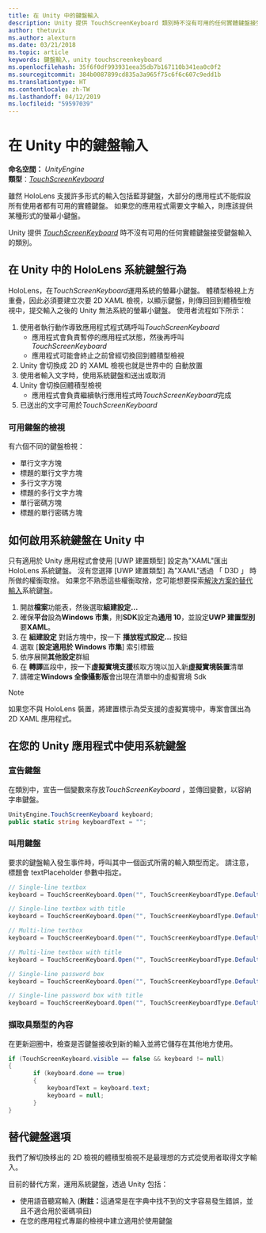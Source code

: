 ```yaml
---
title: 在 Unity 中的鍵盤輸入
description: Unity 提供 TouchScreenKeyboard 類別時不沒有可用的任何實體鍵盤接受鍵盤輸入。
author: thetuvix
ms.author: alexturn
ms.date: 03/21/2018
ms.topic: article
keywords: 鍵盤輸入，unity touchscreenkeyboard
ms.openlocfilehash: 35f6f0df993931eea35db7b167110b341ea0c0f2
ms.sourcegitcommit: 384b0087899cd835a3a965f75c6f6c607c9edd1b
ms.translationtype: HT
ms.contentlocale: zh-TW
ms.lasthandoff: 04/12/2019
ms.locfileid: "59597039"
---
```

# <a name="keyboard-input-in-unity"></a>在 Unity 中的鍵盤輸入

**命名空間：**  *UnityEngine*<br>
 **類型**：*[TouchScreenKeyboard](http://docs.unity3d.com/ScriptReference/TouchScreenKeyboard.html)*

雖然 HoloLens 支援許多形式的輸入包括藍芽鍵盤，大部分的應用程式不能假設所有使用者都有可用的實體鍵盤。 如果您的應用程式需要文字輸入，則應該提供某種形式的螢幕小鍵盤。

Unity 提供 *[TouchScreenKeyboard](http://docs.unity3d.com/ScriptReference/TouchScreenKeyboard.html)* 時不沒有可用的任何實體鍵盤接受鍵盤輸入的類別。

## <a name="hololens-system-keyboard-behavior-in-unity"></a>在 Unity 中的 HoloLens 系統鍵盤行為

HoloLens，在*TouchScreenKeyboard*運用系統的螢幕小鍵盤。 體積型檢視上方重疊，因此必須要建立次要 2D XAML 檢視，以顯示鍵盤，則傳回回到體積型檢視中，提交輸入之後的 Unity 無法系統的螢幕小鍵盤。 使用者流程如下所示：
1. 使用者執行動作導致應用程式程式碼呼叫*TouchScreenKeyboard*
    * 應用程式會負責暫停的應用程式狀態，然後再呼叫*TouchScreenKeyboard*
    * 應用程式可能會終止之前曾經切換回到體積型檢視
2. Unity 會切換成 2D 的 XAML 檢視也就是世界中的 自動放置
3. 使用者輸入文字時，使用系統鍵盤和送出或取消
4. Unity 會切換回體積型檢視
    * 應用程式會負責繼續執行應用程式時*TouchScreenKeyboard*完成
5. 已送出的文字可用於*TouchScreenKeyboard*

### <a name="available-keyboard-views"></a>可用鍵盤的檢視

有六個不同的鍵盤檢視：
* 單行文字方塊
* 標題的單行文字方塊
* 多行文字方塊
* 標題的多行文字方塊
* 單行密碼方塊
* 標題的單行密碼方塊

## <a name="how-to-enable-the-system-keyboard-in-unity"></a>如何啟用系統鍵盤在 Unity 中

只有適用於 Unity 應用程式會使用 [UWP 建置類型] 設定為"XAML"匯出 HoloLens 系統鍵盤。 沒有您選擇 [UWP 建置類型] 為"XAML"透過 「 D3D 」 時所做的權衡取捨。 如果您不熟悉這些權衡取捨，您可能想要探索[解決方案的替代輸入](#alternative-keyboard-options)系統鍵盤。
1. 開啟**檔案**功能表，然後選取**組建設定...**
2. 確保**平台**設為**Windows 市集**，則**SDK**設定為**通用 10**，並設定**UWP 建置型別**要**XAML**。
3. 在 **組建設定** 對話方塊中，按一下 **播放程式設定...** 按鈕
4. 選取 [**設定適用於 Windows 市集**] 索引標籤
5. 依序展開**其他設定**群組
6. 在 **轉譯**區段中，按一下**虛擬實境支援**核取方塊以加入新**虛擬實境裝置**清單
7. 請確定**Windows 全像攝影版**會出現在清單中的虛擬實境 Sdk

>[!NOTE]
>如果您不與 HoloLens 裝置，將建置標示為受支援的虛擬實境中，專案會匯出為 2D XAML 應用程式。

## <a name="using-the-system-keyboard-in-your-unity-app"></a>在您的 Unity 應用程式中使用系統鍵盤

### <a name="declare-the-keyboard"></a>宣告鍵盤

在類別中，宣告一個變數來存放*TouchScreenKeyboard* ，並傳回變數，以容納字串鍵盤。

```cs
UnityEngine.TouchScreenKeyboard keyboard;
public static string keyboardText = "";
```

### <a name="invoke-the-keyboard"></a>叫用鍵盤

要求的鍵盤輸入發生事件時，呼叫其中一個函式所需的輸入類型而定。 請注意，標題會 textPlaceholder 參數中指定。

```cs
// Single-line textbox
keyboard = TouchScreenKeyboard.Open("", TouchScreenKeyboardType.Default, false, false, false, false);

// Single-line textbox with title
keyboard = TouchScreenKeyboard.Open("", TouchScreenKeyboardType.Default, false, false, false, false, "Single-line title");

// Multi-line textbox
keyboard = TouchScreenKeyboard.Open("", TouchScreenKeyboardType.Default, false, true, false, false);

// Multi-line textbox with title
keyboard = TouchScreenKeyboard.Open("", TouchScreenKeyboardType.Default, false, true, false, false, "Multi-line Title");

// Single-line password box
keyboard = TouchScreenKeyboard.Open("", TouchScreenKeyboardType.Default, false, false, true, false);

// Single-line password box with title
keyboard = TouchScreenKeyboard.Open("", TouchScreenKeyboardType.Default, false, false, true, false, "Secure Single-line Title");
```

### <a name="retrieve-typed-contents"></a>擷取具類型的內容

在更新迴圈中，檢查是否鍵盤接收到新的輸入並將它儲存在其他地方使用。

```cs
if (TouchScreenKeyboard.visible == false && keyboard != null)
{
       if (keyboard.done == true)
       {
           keyboardText = keyboard.text;
           keyboard = null;
       }
}
```

## <a name="alternative-keyboard-options"></a>替代鍵盤選項

我們了解切換移出的 2D 檢視的體積型檢視不是最理想的方式從使用者取得文字輸入。

目前的替代方案，運用系統鍵盤，透過 Unity 包括：
* 使用語音聽寫輸入 (<b>附註：</b>這通常是在字典中找不到的文字容易發生錯誤，並且不適合用於密碼項目)
* 在您的應用程式專屬的檢視中建立適用於使用鍵盤
